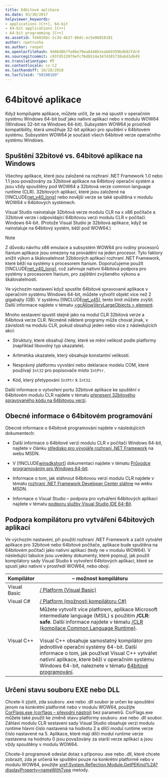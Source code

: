 ```yaml
---
title: 64bitové aplikace
ms.date: 03/30/2017
helpviewer_keywords:
- applications [C++], 64-bit
- 64-bit applications [C++]
- 64-bit programming [C++]
ms.assetid: fd4026bc-2c3d-4b27-86dc-ec5e96018181
author: rpetrusha
ms.author: ronpet
ms.openlocfilehash: 940bd8b7fe0be79ea6448b1eab69359bdb92fdc9
ms.sourcegitcommit: c93fd5139f9efcf6db514e3474301738a6d1d649
ms.translationtype: MT
ms.contentlocale: cs-CZ
ms.lasthandoff: 10/28/2018
ms.locfileid: "50198169"
---
```

# <a name="64-bit-applications"></a>64bitové aplikace
Když kompilujete aplikace, můžete určit, že se má spustit v operačním systému Windows 64-bit buď jako nativní aplikaci nebo v modulu WOW64 (Windows 32-bit na Windows 64-bit). Subsystém WOW64 je prostředí kompatibility, která umožňuje 32-bit aplikaci pro spuštění v 64bitovém systému. Subsystém WOW64 je součástí všech 64bitové verze operačního systému Windows.  
  
## <a name="running-32-bit-vs-64-bit-applications-on-windows"></a>Spuštění 32bitové vs. 64bitové aplikace na Windows  
 Všechny aplikace, které jsou založené na rozhraní .NET Framework 1.0 nebo 1.1 jsou považovány za 32bitové aplikace na 64bitový operační systém a jsou vždy spouštěny pod WOW64 a 32bitová verze common language runtime (CLR). 32bitových aplikací, které jsou založené na [!INCLUDE[net_v40_long](../../includes/net-v40-long-md.md)] nebo novější verze se také spuštěna v modulu WOW64 v 64bitových systémech.  
  
 Visual Studio nainstaluje 32bitová verze modulu CLR na x x86 počítače a 32bitové verze i odpovídající 64bitovou verzi modulu CLR v počítači Windows 64-bit. (Protože Visual Studio je 32bitová aplikace, když se nainstaluje na 64bitový systém, běží pod WOW64.)  
  
> [!NOTE]
>  Z důvodu návrhu x86 emulace a subsystém WOW64 pro rodiny procesorů Itanium aplikace jsou omezeny na provádění na jeden procesor. Tyto faktory snížit výkon a škálovatelnost 32bitových aplikací rozhraní .NET Framework, které běží na systémy s procesorem Itanium. Doporučujeme použít [!INCLUDE[net_v40_long](../../includes/net-v40-long-md.md)], což zahrnuje nativní 64bitová podpora pro systémy s procesorem Itanium, pro zajištění zvýšeného výkonu a škálovatelnosti.  
  
 Ve výchozím nastavení když spustíte 64bitové spravované aplikace v operačním systému Windows 64-bit, můžete vytvořit objekt více než 2 gigabajty (GB). V systému [!INCLUDE[net_v45](../../includes/net-v45-md.md)], tento limit můžete zvýšit.  Další informace najdete v tématu [ \<gcAllowVeryLargeObjects > element](../../docs/framework/configure-apps/file-schema/runtime/gcallowverylargeobjects-element.md).  
  
 Mnoho sestavení spustit stejně jako na modul CLR 32bitová verze a 64bitová verze CLR. Nicméně některé programy může chovat jinak, v závislosti na modulu CLR, pokud obsahují jeden nebo více z následujících akcí:  
  
-   Struktury, které obsahují členy, které se mění velikost podle platformy (například libovolný typ ukazatele).  
  
-   Aritmetika ukazatele, který obsahuje konstantní velikostí.  
  
-   Nesprávný platformu vyvolání nebo deklarace modelu COM, které používají `Int32` pro popisovače místo `IntPtr`.  
  
-   Kód, který přetypování `IntPtr` k `Int32`.  
  
 Další informace o vytvoření portu 32bitové aplikace ke spuštění v 64bitovém modulu CLR najdete v tématu [přenesení 32bitového spravovaného kódu na 64bitovou verzi](https://msdn.microsoft.com/library/ms973190.aspx).  
  
## <a name="general-64-bit-programming-information"></a>Obecné informace o 64bitovém programování  
 Obecné informace o 64bitové programování najdete v následujících dokumentech:  
  
-   Další informace o 64bitové verzi modulu CLR v počítači Windows 64-bit, najdete v článku [středisko pro vývojáře rozhraní .NET Framework](https://go.microsoft.com/fwlink/?LinkId=37079) na webu MSDN.  
  
-   V [!INCLUDE[winsdkshort](../../includes/winsdkshort-md.md)] dokumentaci najdete v tématu [Průvodce programováním pro Windows 64-bit](https://go.microsoft.com/fwlink/p/?LinkId=253512).  
  
-   Informace o tom, jak stáhnout 64bitovou verzi modulu CLR najdete v tématu [rozhraní .NET Framework Developer Center stáhne](https://go.microsoft.com/fwlink/?LinkId=50953) na webu MSDN.  
  
-   Informace o Visual Studio – podpora pro vytváření 64bitových aplikací najdete v tématu [podporu služby Visual Studio IDE 64-Bit](/visualstudio/ide/visual-studio-ide-64-bit-support).  
  
## <a name="compiler-support-for-creating-64-bit-applications"></a>Podpora kompilátoru pro vytváření 64bitových aplikací  
 Ve výchozím nastavení, při použití rozhraní .NET Framework a začít vytvářet aplikace pro 32bitové nebo 64bitové počítače, aplikace bude spuštěna na 64bitovém počítači jako nativní aplikaci (tedy ne v modulu WOW64). V následující tabulce jsou uvedeny dokumenty, které popisují, jak použít kompilátory sady Visual Studio k vytvoření 64bitových aplikací, které se spustí jako nativní v prostředí WOW64, nebo obojí.  
  
|Kompilátor|– možnost kompilátoru|  
|--------------|---------------------|  
|Visual Basic|[/ Platform (Visual Basic)](~/docs/visual-basic/reference/command-line-compiler/platform.md)|  
|Visual C#|[/ Platform (možnosti kompilátoru C#)](~/docs/csharp/language-reference/compiler-options/platform-compiler-option.md)|  
|Visual C++|Můžete vytvořit více platforem, aplikace Microsoft intermediate language (MSIL) s použitím **/CLR: safe**. Další informace najdete v tématu [/CLR (kompilace Common Language Runtime)](/cpp/build/reference/clr-common-language-runtime-compilation).<br /><br /> Visual C++ obsahuje samostatný kompilátor pro jednotlivé operační systémy 64-bit. Další informace o tom, jak používat Visual C++ vytvářet nativní aplikace, které běží v operačním systému Windows 64-bit, naleznete v tématu [64bitové programování](/cpp/build/configuring-programs-for-64-bit-visual-cpp).|  
  
## <a name="determining-the-status-of-an-exe-file-or-dll-file"></a>Určení stavu souboru EXE nebo DLL  
 Chcete-li zjistit, zda souboru .exe nebo .dll soubor je určen ke spouštění jenom na konkrétní platformě nebo v modulu WOW64, použijte [CorFlags.exe (corflags – převodní nástroj)](../../docs/framework/tools/corflags-exe-corflags-conversion-tool.md) bez parametrů. CorFlags.exe můžete také použít ke změně stavu platformy souboru .exe nebo .dll soubor. Záhlaví modulu CLR sestavení sady Visual Studio obsahuje verzi modulu runtime hlavní číslo nastavená na hodnotu 2 a dílčí modul runtime verze číslo nastavené na 5. Aplikace, které mají dílčí modul runtime verze nastavena na hodnotu 0 jsou považovány za starší verze aplikací a jsou vždy spouštěny v modulu WOW64.  
  
 Chcete-li programově odeslat dotaz s příponou .exe nebo .dll, které chcete zobrazit, zda je určená ke spuštění pouze na konkrétní platformě nebo v modulu WOW64, použijte <xref:System.Reflection.Module.GetPEKind%2A?displayProperty=nameWithType> metody.
